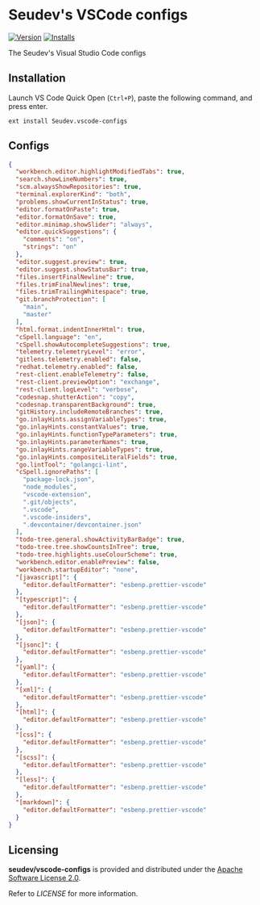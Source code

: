 # Seudev's VSCode configs

[![Version](https://vsmarketplacebadge.apphb.com/version/Seudev.vscode-configs.png)](https://marketplace.visualstudio.com/items?itemName=Seudev.vscode-configs)
[![Installs](https://vsmarketplacebadge.apphb.com/installs-short/Seudev.vscode-configs.png)](https://marketplace.visualstudio.com/items?itemName=Seudev.vscode-configs)

The Seudev's Visual Studio Code configs

## Installation

Launch VS Code Quick Open (`Ctrl+P`), paste the following command, and press enter.

```
ext install Seudev.vscode-configs
```

## Configs

```json
{
  "workbench.editor.highlightModifiedTabs": true,
  "search.showLineNumbers": true,
  "scm.alwaysShowRepositories": true,
  "terminal.explorerKind": "both",
  "problems.showCurrentInStatus": true,
  "editor.formatOnPaste": true,
  "editor.formatOnSave": true,
  "editor.minimap.showSlider": "always",
  "editor.quickSuggestions": {
    "comments": "on",
    "strings": "on"
  },
  "editor.suggest.preview": true,
  "editor.suggest.showStatusBar": true,
  "files.insertFinalNewline": true,
  "files.trimFinalNewlines": true,
  "files.trimTrailingWhitespace": true,
  "git.branchProtection": [
    "main",
    "master"
  ],
  "html.format.indentInnerHtml": true,
  "cSpell.language": "en",
  "cSpell.showAutocompleteSuggestions": true,
  "telemetry.telemetryLevel": "error",
  "gitlens.telemetry.enabled": false,
  "redhat.telemetry.enabled": false,
  "rest-client.enableTelemetry": false,
  "rest-client.previewOption": "exchange",
  "rest-client.logLevel": "verbose",
  "codesnap.shutterAction": "copy",
  "codesnap.transparentBackground": true,
  "gitHistory.includeRemoteBranches": true,
  "go.inlayHints.assignVariableTypes": true,
  "go.inlayHints.constantValues": true,
  "go.inlayHints.functionTypeParameters": true,
  "go.inlayHints.parameterNames": true,
  "go.inlayHints.rangeVariableTypes": true,
  "go.inlayHints.compositeLiteralFields": true,
  "go.lintTool": "golangci-lint",
  "cSpell.ignorePaths": [
    "package-lock.json",
    "node_modules",
    "vscode-extension",
    ".git/objects",
    ".vscode",
    ".vscode-insiders",
    ".devcontainer/devcontainer.json"
  ],
  "todo-tree.general.showActivityBarBadge": true,
  "todo-tree.tree.showCountsInTree": true,
  "todo-tree.highlights.useColourScheme": true,
  "workbench.editor.enablePreview": false,
  "workbench.startupEditor": "none",
  "[javascript]": {
    "editor.defaultFormatter": "esbenp.prettier-vscode"
  },
  "[typescript]": {
    "editor.defaultFormatter": "esbenp.prettier-vscode"
  },
  "[json]": {
    "editor.defaultFormatter": "esbenp.prettier-vscode"
  },
  "[jsonc]": {
    "editor.defaultFormatter": "esbenp.prettier-vscode"
  },
  "[yaml]": {
    "editor.defaultFormatter": "esbenp.prettier-vscode"
  },
  "[xml]": {
    "editor.defaultFormatter": "esbenp.prettier-vscode"
  },
  "[html]": {
    "editor.defaultFormatter": "esbenp.prettier-vscode"
  },
  "[css]": {
    "editor.defaultFormatter": "esbenp.prettier-vscode"
  },
  "[scss]": {
    "editor.defaultFormatter": "esbenp.prettier-vscode"
  },
  "[less]": {
    "editor.defaultFormatter": "esbenp.prettier-vscode"
  },
  "[markdown]": {
    "editor.defaultFormatter": "esbenp.prettier-vscode"
  }
}
```

## Licensing

**seudev/vscode-configs** is provided and distributed under the [Apache Software License 2.0](http://www.apache.org/licenses/LICENSE-2.0).

Refer to *LICENSE* for more information.
